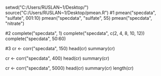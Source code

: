 setwd("C:/Users/RUSLAN~1/Desktop/")
source("C:/Users/RUSLAN~1/Desktop/pmean.R")
#1
pmean("specdata", "sulfate", 001:10)
pmean("specdata", "sulfate", 55)
pmean("specdata", "nitrate")

#2
complete("specdata", 1)
complete("specdata", c(2, 4, 8, 10, 12))
complete("specdata", 50:60)

#3
cr <- corr("specdata", 150)
head(cr)
summary(cr)

cr <- corr("specdata", 400)
head(cr)
summary(cr)

cr <- corr("specdata", 5000)
head(cr)
summary(cr)
length(cr)